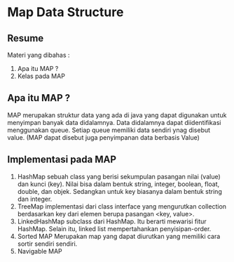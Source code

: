 # Map Data Structure

## Resume
Materi yang dibahas :
1. Apa itu MAP ?
2. Kelas pada MAP

## Apa itu MAP ?
MAP merupakan struktur data yang ada di java yang dapat digunakan untuk menyimpan banyak data didalamnya. Data didalamnya dapat diidentifikasi menggunakan queue. Setiap queue memiliki data sendiri ynag disebut value. (MAP dapat disebut juga penyimpanan data berbasis Value)

## Implementasi pada MAP
1. HashMap
sebuah class yang berisi sekumpulan pasangan nilai (value) dan kunci (key). Nilai bisa dalam bentuk string, integer, boolean, float, double, dan objek. Sedangkan untuk key biasanya dalam bentuk string dan integer.
2. TreeMap
implementasi dari class interface yang mengurutkan collection berdasarkan key dari elemen berupa pasangan <key, value>.
3. LinkedHashMap
subclass dari HashMap. Itu berarti mewarisi fitur HashMap. Selain itu, linked list mempertahankan penyisipan-order.
4. Sorted MAP 
Merupakan map yang dapat diurutkan yang memiliki cara sortir sendiri sendiri. 
5. Navigable MAP  

